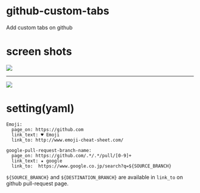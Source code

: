 github-custom-tabs
==================

Add custom tabs on github


# screen shots

![](https://raw.github.com/fukayatsu/github-custom-tabs-crx/master/screen_shots/Screen%20Shot%202013-04-02%20at%2023.09.49.png)

---

![](https://raw.github.com/fukayatsu/github-custom-tabs-crx/master/screen_shots/Screen%20Shot%202013-04-02%20at%2023.10.18.png)

# setting(yaml)

```
Emoji:
  page_on: https://github.com
  link_text: ♥ Emoji
  link_to: http://www.emoji-cheat-sheet.com/

google-pull-request-branch-name:
  page_on: https://github.com/.*/.*/pull/[0-9]+
  link_text: ★ google
  link_to:  https://www.google.co.jp/search?q=${SOURCE_BRANCH}
```

`${SOURCE_BRANCH}` and `${DESTINATION_BRANCH}` are available in `link_to` on github pull-request page.